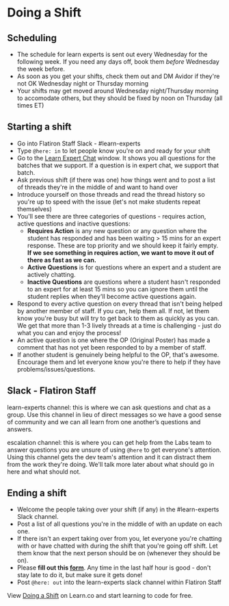 # Doing a Shift 


## Scheduling

- The schedule for learn experts is sent out every Wednesday for the following week. If you need any days off, book them *before* Wednesday the week before.
- As soon as you get your shifts, check them out and DM Avidor if they're not OK Wednesday night or Thursday morning
- Your shifts may get moved around Wednesday night/Thursday morning to accomodate others, but they should be fixed by noon on Thursday (all times ET)


## Starting a shift

- Go into Flatiron Staff Slack - #learn-experts
- Type `@here: in` to let people know you're on and ready for your shift
- Go to the [Learn Expert Chat](https://learn.co/expert-chat) window. It shows you all questions for the batches that we support. If a question is in expert chat, we support that batch. 
- Ask previous shift (if there was one) how things went and to post a list of threads they're in the middle of and want to hand over
- Introduce yourself on those threads and read the thread history so you're up to speed with the issue (let's not make students repeat themselves)
- You'll see there are three categories of questions - requires action, active questions and inactive questions:
  - **Requires Action** is any new question or any question where the student has responded and has been waiting > 15 mins for an expert response. These are top priority and we should keep it fairly empty. **If we see something in requires action, we want to move it out of there as fast as we can.**
  - **Active Questions** is for questions where an expert and a student are actively chatting.
  - **Inactive Questions** are questions where a student hasn't responded to an expert for at least 15 mins so you can ignore them until the student replies when they'll become active questions again.
- Respond to every active question on every thread that isn't being helped by another member of staff. If you can, help them all. If not, let them know you're busy but will try to get back to them as quickly as you can. We get that more than 1-3 lively threads at a time is challenging - just do what you can and enjoy the process!
- An active question is one where the OP (Original Poster) has made a comment that has not yet been responded to by a member of staff.
- If another student is genuinely being helpful to the OP, that's awesome. Encourage them and let everyone know you're there to help if they have problems/issues/questions.

## Slack - Flatiron Staff

learn-experts channel: this is where we can ask questions and chat as a group. Use this channel in lieu of direct messages so we have a good sense of community and we can all learn from one another’s questions and answers. 

escalation channel: this is where you can get help from the Labs team to answer questions you are unsure of using `@here` to get everyone's attention. Using this channel gets the dev team's attention and it can distract them from the work they're doing. We'll talk more later about what should go in here and what should not.

## Ending a shift

- Welcome the people taking over your shift (if any) in the #learn-experts Slack channel. 
- Post a list of all questions you're in the middle of with an update on each one. 
- If there isn't an expert taking over from you, let everyone you're chatting with or have chatted with during the shift that you're going off shift. Let them know that the next person should be on (whenever they should be on). 
- Please **fill out this [form](https://docs.google.com/a/flatironschool.com/forms/d/1lmIrLt4s3WFILxcNunUCXRwSNICfJWxQdTaDtUvizro/viewform)**.  Any time in the last half hour is good - don't stay late to do it, but make sure it gets done!
- Post `@here: out` into the learn-experts slack channel within Flatiron Staff

<p class='util--hide'>View <a href='https://learn.co/lessons/learn-expert-doing-a-shift'>Doing a Shift</a> on Learn.co and start learning to code for free.</p>
